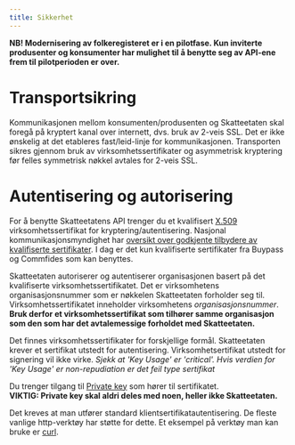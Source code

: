 ```yaml
---
title: Sikkerhet
---
```


**NB! Modernisering av folkeregisteret er i en pilotfase. Kun inviterte produsenter og konsumenter har mulighet til å benytte seg av API-ene frem til pilotperioden er over.**

# Transportsikring
Kommunikasjonen mellom konsumenten/produsenten og Skatteetaten skal foregå på kryptert kanal over internett, dvs. bruk av 2-veis SSL. Det er ikke ønskelig at det etableres fast/leid-linje for kommunikasjonen. Transporten sikres gjennom bruk av virksomhetssertifikater og asymmetrisk kryptering før felles symmetrisk nøkkel avtales for 2-veis SSL.

# Autentisering og autorisering
For å benytte Skatteetatens API trenger du et kvalifisert [X.509]( https://en.wikipedia.org/wiki/X.509) virksomhetssertifikat for kryptering/autentisering. Nasjonal kommunikasjonsmyndighet har [oversikt over godkjente tilbydere av kvalifiserte sertifikater](https://www.nkom.no/teknisk/elektronisk-signatur/kvalifisert-sertifikat/registrerte-tilbydere-av-kvalifiserte-sertifikater). I dag er det kun kvalifiserte sertifikater fra Buypass og Commfides som kan benyttes. 

Skatteetaten autoriserer og autentiserer organisasjonen basert på det kvalifiserte virksomhetssertifikatet. Det er virksomhetens organisasjonsnummer som er nøkkelen Skatteetaten forholder seg til. Virksomhetssertifikatet inneholder virksomhetens *organisasjonsnummer*. **Bruk derfor et virksomhetssertifikat som tilhører samme organisasjon som den som har det avtalemessige forholdet med Skatteetaten.**

Det finnes virksomhetssertifikater for forskjellige formål. Skatteetaten krever et sertifikat utstedt for autentisering. Virksomhetsertifikat utstedt for signering vil ikke virke. *Sjekk at 'Key Usage' er 'critical'. Hvis verdien for 'Key Usage' er non-repudiation er det feil type sertifikat*

Du trenger tilgang til [Private key](https://en.wikipedia.org/wiki/Public-key_cryptography) som hører til sertifikatet. <br>
**VIKTIG: Private key skal aldri deles med noen, heller ikke Skatteetaten.**


Det kreves at man utfører standard klientsertifikatautentisering. De fleste vanlige http-verktøy har støtte for dette. Et eksempel på verktøy man kan bruke er [curl](https://ec.haxx.se/usingcurl-tls.html).
